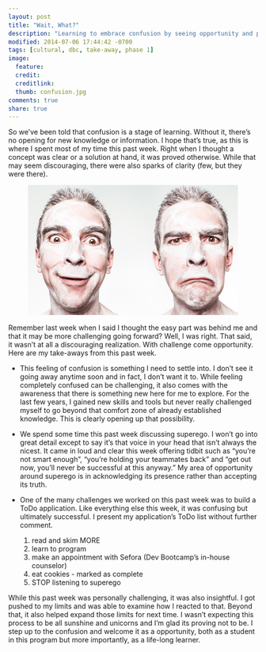 ```yaml
---
layout: post
title: "Wait, What?"
description: "Learning to embrace confusion by seeing opportunity and possibility over challenge."
modified: 2014-07-06 17:44:42 -0700
tags: [cultural, dbc, take-away, phase 1]
image:
  feature:
  credit:
  creditlink:
  thumb: confusion.jpg
comments: true
share: true
---
```


So we’ve been told that confusion is a stage of learning. Without it, there’s no opening for new knowledge or information. I hope that’s true, as this is where I spent most of my time this past week. Right when I thought a concept was clear or a solution at hand, it was proved otherwise. While that may seem discouraging, there were also sparks of clarity (few, but they were there).

<figure><img src="../images/confusion.jpg" alt="faces of confusion"></figure>

Remember last week when I said I thought the easy part was behind me and that it may be more challenging going forward? Well, I was right. That said, it wasn’t at all a discouraging realization. With challenge come opportunity. Here are my take-aways from this past week.

  * This feeling of confusion is something I need to settle into. I don’t see it going away anytime soon and in fact, I don’t want it to. While feeling completely confused can be challenging, it also comes with the awareness that there is something new here for me to explore. For the last few years, I gained new skills and tools but never really challenged myself to go beyond that comfort zone of already established knowledge. This is clearly opening up that possibility.

  * We spend some time this past week discussing superego. I won’t go into great detail except to say it’s that voice in your head that isn’t always the nicest. It came in loud and clear this week offering tidbit such as “you’re not smart enough”, “you’re holding your teammates back” and “get out now, you’ll never be successful at this anyway.” My area of opportunity around superego is in acknowledging its presence rather than accepting its truth.

  * One of the many challenges we worked on this past week was to build a ToDo application. Like everything else this week, it was confusing but ultimately successful. I present my application’s ToDo list without further comment.

    1. read and skim MORE
    2. learn to program
    3. make an appointment with Sefora (Dev Bootcamp’s in-house counselor)
    4. eat cookies - marked as complete
    5. STOP listening to superego

While this past week was personally challenging, it was also insightful. I got pushed to my limits and was able to examine how I reacted to that. Beyond that, it also helped expand those limits for next time. I wasn’t expecting this process to be all sunshine and unicorns and I’m glad its proving not to be. I step up to the confusion and welcome it as a opportunity, both as a student in this program but more importantly, as a life-long learner.